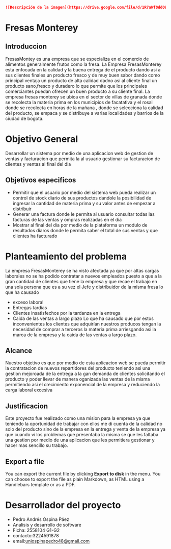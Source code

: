```Markdown
![Descripción de la imagen](https://drive.google.com/file/d/1R7aWf8ddOBQJbJt49fTXaipfhYlbdDxq/view?usp=drive_link)
```



# Fresas Monterey

## Introduccion
FresasMontey es una empresa que se especializa en el comercio de alimentos generalmente frutos como la fresa.
La Empresa FresasMonterey esta enfocada en la calidad y la buena entrega de el producto dando asi a sus clientes finales un producto fresco y de muy buen sabor dando como principal ventaja un producto de alta calidad dadno así al cliente final un producto sano,fresco y duradero lo que permite que los principales comerciantes puedan ofrecen un buen producto a su cliente final.
La empresa fresas monterey se ubica en el sector de villas de granada donde se recolecta la materia prima en los municipios de facatativa y el rosal donde se recolecta en horas de la mañana , donde se selecciona la calidad del producto, se empaca y se distribuye a varias localidades y barrios de la ciudad de bogota.


# Objetivo General
Desarrollar un sistema por medio de una aplicacion web de gestion de ventas y facturacion  que permita la al usuario gestionar su facturacion de clientes y ventas al final del dia


## Objetivos especificos

- Permitir que el usuario por medio del sistema web pueda realizar un control de stock diario de sus productos dandole la posibilidad de ingresar la cantidad  de materia prima y su valor antes de empezar a distribuir
- Generar una factura donde le permita al usuario consultar todas las facturas de las ventas y ompras realizadas en el dia
- Mostrar al final del dia por medio de la plataforma un modulo de resultados diaros donde le permita saber el total de sus ventas y que clientes ha facturado



# Planteamiento del problema

La empresa FresasMonterey se ha visto afectada ya que por altas cargas laborales no se ha podido contratar a nuevos empleados puesto a que a la gran cantidad de clientes que tiene la empresa y que recae el trabajo en una sola persona que es a su vez el Jefe  y distribuidor de la misma fresa lo que ha causado 

- exceso laboral
- Entregas tardias
- Clientes insatisfechos por la tardanza en la entrega
- Caida de las ventas a largo plazo
Lo que ha causado que por estos inconvenientes los clientes que adquirían nuestros producos tengan la necesidad de comprar a terceros la materia prima arriesgando asi la marca de la empresa y la caida de las ventas a largo plazo.

## Alcance 

Nuestro objetivo es que por medio de esta aplicacion web se pueda permitir la contratacion de nuevos repartidores del producto teniendo asi una gestion mejoroada de la entrega a la gan demanda de clientes solicitando el producto y poder llevar de manera oganizada las ventas de la misma permitiendo asi el crecimiento exponencial de la empresa y reduciendo la carga laboral excesiva

## Justificacion

Este proyecto fue realizado como una mision para la empresa ya que teniendo la oportunidad de trabajar con ellos me di cuenta de la calidad no solo del producto sino de la empresa en la entrega y venta de la empresa ya que cuando vi los problemas que presentaba la misma se que les faltaba una gestion por medio de una aplicacion que les permitiera gestionar y hacer mas sencillo su trabajo.

## Export a file

You can export the current file by clicking **Export to disk** in the menu. You can choose to export the file as plain Markdown, as HTML using a Handlebars template or as a PDF.


# Desarrollador del proyecto
- Pedro Andrés Ospina Páez
- Analisis y desarrollo de software
- Ficha: 2558104 G1-G2
- contacto:3224591878
- email:uniospinapedro48@gmail.com
